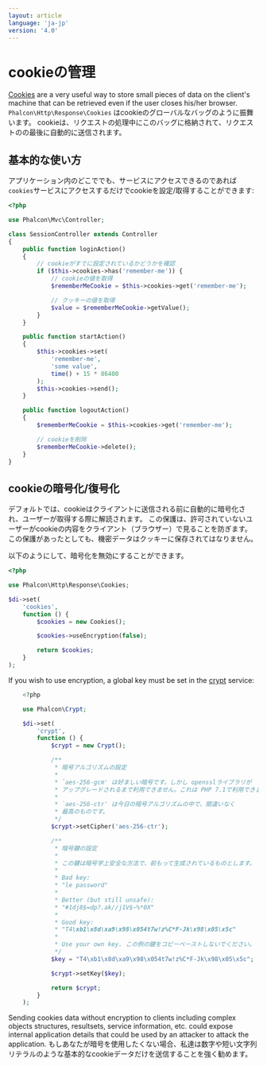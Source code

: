 ```yaml
---
layout: article
language: 'ja-jp'
version: '4.0'
---
```


<a name='overview'></a>

# cookieの管理

[Cookies](https://en.wikipedia.org/wiki/HTTP_cookie) are a very useful way to store small pieces of data on the client's machine that can be retrieved even if the user closes his/her browser. `Phalcon\Http\Response\Cookies` はcookieのグローバルなバッグのように振舞います。 cookieは、リクエストの処理中にこのバッグに格納されて、リクエストのの最後に自動的に送信されます。

<a name='usage'></a>

## 基本的な使い方

アプリケーション内のどこででも、サービスにアクセスできるのであれば`cookies`サービスにアクセスするだけでcookieを設定/取得することができます:

```php
<?php

use Phalcon\Mvc\Controller;

class SessionController extends Controller
{
    public function loginAction()
    {
        // cookieがすでに設定されているかどうかを確認
        if ($this->cookies->has('remember-me')) {
            // cookieの値を取得
            $rememberMeCookie = $this->cookies->get('remember-me');

            // クッキーの値を取得
            $value = $rememberMeCookie->getValue();
        }
    }

    public function startAction()
    {
        $this->cookies->set(
            'remember-me',
            'some value',
            time() + 15 * 86400
        );
        $this->cookies->send();
    }

    public function logoutAction()
    {
        $rememberMeCookie = $this->cookies->get('remember-me');

        // cookieを削除
        $rememberMeCookie->delete();
    }
}
```

<a name='encryption-decryption'></a>

## cookieの暗号化/復号化

デフォルトでは、cookieはクライアントに送信される前に自動的に暗号化され、ユーザーが取得する際に解読されます。 この保護は、許可されていないユーザーがcookieの内容をクライアント（ブラウザー）で見ることを防ぎます。 この保護があったとしても、機密データはクッキーに保存されてはなりません。

以下のようにして、暗号化を無効にすることができます。

```php
<?php

use Phalcon\Http\Response\Cookies;

$di->set(
    'cookies',
    function () {
        $cookies = new Cookies();

        $cookies->useEncryption(false);

        return $cookies;
    }
);
```

If you wish to use encryption, a global key must be set in the [crypt](/4.0/en/crypt) service:

```php
    <?php

    use Phalcon\Crypt;

    $di->set(
        'crypt',
        function () {
            $crypt = new Crypt();

            /**
             * 暗号アルゴリズムの設定
             *
             * `aes-256-gcm' は好ましい暗号です。しかし opensslライブラリが
             * アップグレードされるまで利用できません。これは PHP 7.1で利用できます。
             *
             * `aes-256-ctr' は今日の暗号アルゴリズムの中で、間違いなく
             * 最高のものです。
             */
            $crypt->setCipher('aes-256-ctr');

            /**
             * 暗号鍵の設定
             *
             * この鍵は暗号学上安全な方法で、前もって生成されているものとします。
             *
             * Bad key:
             * "le password"
             *
             * Better (but still unsafe):
             * "#1dj8$=dp?.ak//j1V$~%*0X"
             *
             * Good key:
             * "T4\xb1\x8d\xa9\x98\x054t7w!z%C*F-Jk\x98\x05\x5c"
             *
             * Use your own key. この例の鍵をコピーペーストしないでください。
             */
            $key = "T4\xb1\x8d\xa9\x98\x054t7w!z%C*F-Jk\x98\x05\x5c";

            $crypt->setKey($key);

            return $crypt;
        }
    );
```

<div class="alert alert-danger">
    <p>
        Sending cookies data without encryption to clients including complex objects structures, resultsets, service information, etc. could expose internal application details that could be used by an attacker to attack the application. もしあなたが暗号を使用したくない場合、私達は数字や短い文字列リテラルのような基本的なcookieデータだけを送信することを強く勧めます。
    </p>
</div>
